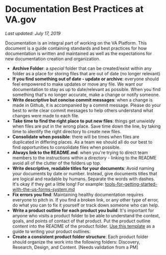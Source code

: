 # Documentation Best Practices at VA.gov

_Last updated: July 17, 2019_

Documentation is an integral part of working on the VA Platform. This document is a guide containing standards and best practices for how documentation is written and maintained as well as the expectations for new documentation creation and organization.

- **Archive Folder**: a *special* folder that can be created/exist within any folder as a place for storing files that are out of date (no longer relevant)
- **If you find something out of date - update or archive**: everyone should feel empowered to make updates or move any file. We want our documentation to stay as up to date/relevant as possible. When you find something that's no longer accurate, make a change or notify someone.
- **Write descriptive but concise commit messages**: when a change is made in Github, it is accompanied by a commit message. Please do your best to write clear commit messages to help others understand what changes were made to each file.
- **Take time to find the right place to put new files**: things get unwieldy when files are put in the wrong place. Save time down the line, by taking time to identify the right directory to create new files.
- **Consolidate when possible**: there will be times when files are duplicated in differing places. As a team we should all do our best to find opportunities to consolidate files when possible.
- **Always link to the README.md**: when you're trying to direct team members to the instructions within a directory - linking to the README avoid all of the clutter of the folders up top.
- **Write descriptive, readable titles for your documents**: Avoid naming your documents by date or number. Instead, give documents titles that are logical and readable by humans. Separate the words with dashes. It's okay if they get a little long! For example: [tools-for-getting-started-with-the-us-forms-system.md](https://github.com/usds/us-forms-system/blob/master/docs/getting-started/tools-for-getting-started-with-the-us-forms-system.md)
- **Fix errors you find**: Maintaining healthy documentation requires everyone to pitch in. If you find a broken link, or any other type of error, do what you can to fix it yourself or track down someone who can help.
- **Write a product outline for each product you build**: It's important for anyone who visits a product folder to be able to understand the context, goals, and points of contact of that product. Put the product outline content into the README of the product folder. [Use this template](https://github.com/department-of-veterans-affairs/vets.gov-team/blob/master/Practice%20Areas/Product/ProductOutline.md) as a guide to writing your product outlines.
- **Create a consistent product folder structure**: Each product folder should organize the work into the following folders: Discovery, Research, Design, and Content. [Needs validation from a PM]

